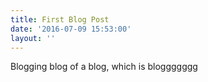 ```yaml
---
title: First Blog Post
date: '2016-07-09 15:53:00'
layout: ''
---
```

Blogging blog of a blog, which is bloggggggg